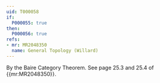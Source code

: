 ```yaml
---
uid: T000058
if:
  P000055: true
then:
  P000056: true
refs:
- mr: MR2048350
  name: General Topology (Willard)
---
```


By the Baire Category Theorem. See page 25.3 and 25.4 of
{{mr:MR2048350}}.
